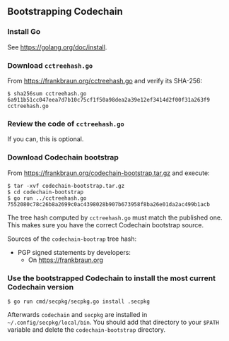 Bootstrapping Codechain
-----------------------

### Install Go

See https://golang.org/doc/install.

### Download `cctreehash.go`

From https://frankbraun.org/cctreehash.go and verify its SHA-256:

    $ sha256sum cctreehash.go
    6a911b51cc047eea7d7b10c75cf1f50a98dea2a39e12ef3414d2f00f31a263f9 cctreehash.go

### Review the code of `cctreehash.go`

If you can, this is optional.

### Download Codechain bootstrap

From https://frankbraun.org/codechain-bootstrap.tar.gz and execute:

    $ tar -xvf codechain-bootstrap.tar.gz
    $ cd codechain-bootstrap
    $ go run ../cctreehash.go
    7552080c78c26b8a2699c0ac4398028b907b673958f8ba26e01da2ac499b1acb

The tree hash computed by `cctreehash.go` must match the published one.
This makes sure you have the correct Codechain bootstrap source.

Sources of the `codechain-bootrap` tree hash:

-   PGP signed statements by developers:
    -   On https://frankbraun.org

### Use the bootstrapped Codechain to install the most current Codechain version

    $ go run cmd/secpkg/secpkg.go install .secpkg

Afterwards `codechain` and `secpkg` are installed in
`~/.config/secpkg/local/bin`. You should add that directory to your
`$PATH` variable and delete the `codechain-bootstrap` directory.
